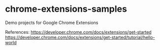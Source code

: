 # chrome-extensions-samples
Demo projects for Google Chrome Extensions


References:
https://developer.chrome.com/docs/extensions/get-started
https://developer.chrome.com/docs/extensions/get-started/tutorial/hello-world
